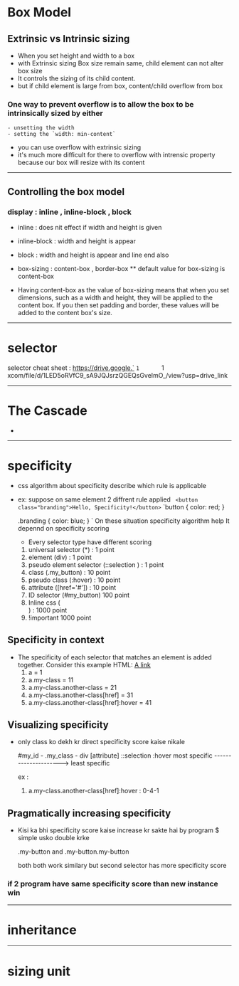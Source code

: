 # Box Model 

##  Extrinsic vs Intrinsic sizing 
- When you set height and width to a box 
- with Extrinsic sizing Box size remain same, child element can not alter box size 
- It controls the sizing of its child content.
- but if child element is large from box, content/child overflow from box 


### One way to prevent overflow is to allow the box to be intrinsically sized by either 
	- unsetting the width
	- setting the `width: min-content` 

- you can use overflow with extrinsic sizing
- it's much more difficult for there to overflow with intrensic property because our box will resize with its content 

 
--------------------------------------------------------------------------------------------

## Controlling the box model 
### display : inline , inline-block , block 
- inline : does nit effect if width and height is given 
- inline-block : width and height is appear
- block : width and height is appear and line end also 



- box-sizing : content-box , border-box
** default value for box-sizing is content-box 

- Having content-box as the value of box-sizing means that when you set dimensions, such as a width and height, they will be applied to the content box. If you then set padding and border, these values will be added to the content box's size.

----------------------------------------------------------------------------------------------

# selector 

selector cheat sheet : https://drive.google.`  `1		`1	xcom/file/d/1LED5oRVfC9_sA9JQJsrzQGEQsGveImO_/view?usp=drive_link


----------------------------------------------------------------------------------------------

# The Cascade 
- 
----------------------------------------------------------------------------------------------
# specificity 
- css algorithm about specificity describe which rule is applicable 
- ex: suppose on same element 2 diffrent rule applied 
  `	<button class="branding">Hello, Specificity!</button>`
  `button {
  color: red;
  }

  .branding {
  color: blue;
  }
  `
	On these situation specificity algorithm help 
	It depennd on specificity scoring 
	- Every selector type have different scoring 

	1. universal selector (*) :                              1 point 
	2. element (div) :                                       1 point 
	3. pseudo element selector (::selection ) :              1 point 
	4. class (.my_button) :                                  10 point 
	5. pseudo class (:hover) :                               10 point 
	6. attribute ([href='#']) : 														 10 point 
	7. ID selector (#my_button)															 100 point 
	8. Inline css (<div style="color: red"></div>) :         1000 point 
	9. !important 																					 1000 point 

## Specificity in context
- The specificity of each selector that matches an element is added together. Consider this example HTML:
	<a class="my-class another-class" href="#">A link</a>
	1. a = 1	
	2. a.my-class = 11
	3. a.my-class.another-class = 21
	4. a.my-class.another-class[href] = 31 
	5. a.my-class.another-class[href]:hover = 41 
   
## Visualizing specificity
- only class ko dekh kr direct specificity score kaise nikale 

	#my_id   -    .my_class 			-        div 
								[attribute]      				 ::selection 
								:hover 
	most specific  ---------------------> least specific 

	ex : 
	1. a.my-class.another-class[href]:hover : 0-4-1

## Pragmatically increasing specificity
- Kisi ka bhi specificity score kaise increase kr sakte hai by program 
	$ simple usko double krke 

	.my-button and .my-button.my-button

	both both work similary but second selector has more specificity score
	
### if 2 program have same specificity score than new instance win 

----------------------------------------------------------------------------------------------------------
# inheritance 

----------------------------------------------------------------------------------------------------------
# sizing unit 
